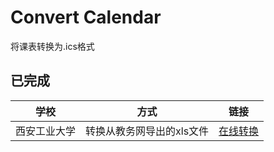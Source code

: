 # Convert Calendar
将课表转换为.ics格式

## 已完成
| 学校 | 方式 | 链接
|-|-|-|
| 西安工业大学 | 转换从教务网导出的xls文件 | [在线转换](xatu) |
